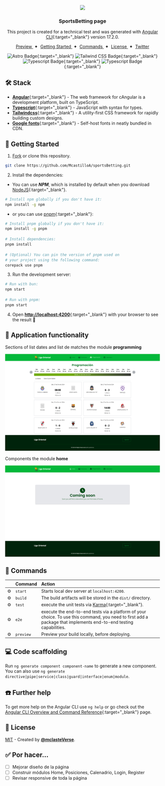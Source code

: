 <div align="center">
<img src="src/favicon.ico" height="50px" width="auto" /> 

### SportsBetting page
This project is created for a technical test and was generated with [Angular CLI](https://github.com/angular/angular-cli){:target="_blank"} version 17.2.0.
</div>

<div align="center">
    <a href="#" target="_blank">
        Preview
    </a>
    <span>&nbsp;✦&nbsp;</span>
    <a href="#-getting-started">
        Getting Started
    </a>
    <span>&nbsp;✦&nbsp;</span>
    <a href="#-commands">
        Commands
    </a>
    <span>&nbsp;✦&nbsp;</span>
    <a href="#-license">
        License
    </a>
    <span>&nbsp;✦&nbsp;</span>
    <a href="https://twitter.com/MiguelA66750525" target="_blank">
        Twitter
    </a>
</div>

<p></p>

<div align="center">

![Astro Badge](https://img.shields.io/badge/Angular-c3002f?logo=angular&logoColor=fff&style=flat){:target="_blank"}
![Tailwind CSS Badge](https://img.shields.io/badge/Tailwind%20CSS-06B6D4?logo=tailwindcss&logoColor=fff&style=flat){:target="_blank"}
![Typescript Badge](https://img.shields.io/badge/TypeScript-3178c6?logo=typescript&logoColor=fff&style=flat){:target="_blank"}
![Typescript Badge](https://img.shields.io/badge/Google_Fonts-ea4335?logo=google&logoColor=fff&style=flat){:target="_blank"}

</div>

<!-- > [!WARNING]
> This page is not official. The official page is [**premiosesland.com**](https://premiosesland.com/). -->

## 🛠️ Stack

- [**Angular**](https://angular.io/){:target="_blank"} - The web framework for cAngular is a development platform, built on TypeScript.
- [**Typescript**](https://www.typescriptlang.org/){:target="_blank"} - JavaScript with syntax for types.
- [**Tailwindcss**](https://tailwindcss.com/){:target="_blank"} - A utility-first CSS framework for rapidly building custom designs.
- [**Google fonts**](https://fonts.google.com/){:target="_blank"} - Self-host fonts in neatly bundled in CDN.

## 🚀 Getting Started

1. [Fork](https://github.com/McastilloA/sportsBetting/fork) or clone this repository.

```bash
git clone https://github.com/McastilloA/sportsBetting.git
```

2. Install the dependencies:

- You can use ***NPM***, which is installed by default when you download [NodeJS](https://nodejs.org/en){:target="_blank"}.


<!-- ```bash
# Install bun for MacOS, WSL & Linux:
curl -fsSL https://bun.sh/install | bash

# Install bun for Windows:
powershell -c "iwr bun.sh/install.ps1|iex"

# Install with bun:
bun install
``` -->


```bash
# Install npm globally if you don't have it:
npm install -g npm
```

- or you can use [pnpm](https://pnpm.io){:target="_blank"}:

```bash
# Install pnpm globally if you don't have it:
npm install -g pnpm

# Install dependencies:
pnpm install

# (Optional) You can pin the version of pnpm used on 
# your project using the following command:
corepack use pnpm
```

3. Run the development server:

```bash
# Run with bun:
npm start

# Run with pnpm:
pnpm start
```

4. Open [**http://localhost:4200**](http://localhost:4200/){:target="_blank"} with your browser to see the result 🚀

<!-- ### 🤝 Contributing
<a href="https://github.com/McastilloA/sportsBetting/graphs/contributors">
  <img src="https://contrib.rocks/image?repo=midudev/esland-web" />
</a> -->


## 🤩 Application functionality 

Sections of list dates and list de matches the module **programming** 

![Image programming](src/assets/resourses/programming.png)

Components the module **home** 


![Image home](src/assets/resourses/home.png)


## 🫡 Commands

|     | Command          | Action                                        |
| :-- | :--------------- | :-------------------------------------------- |
| ⚙️  | `start` | Starts local dev server at `localhost:4200`.  |
| ⚙️  | `build`          | The build artifacts will be stored in the `dist/` directory.               |
| ⚙️  | `test`           | execute the unit tests via [Karma](https://karma-runner.github.io){:target="_blank"}.      |
| ⚙️  | `e2e`            | execute the end-to-end tests via a platform of your choice. To use this command, you need to first add a package that implements end-to-end testing capabilities.                          |
| ⚙️  | `preview`        | Preview your build locally, before deploying. |


## 💻 Code scaffolding

Run `ng generate component component-name` to generate a new component. You can also use `ng generate directive|pipe|service|class|guard|interface|enum|module`.


## ☎️ Further help

To get more help on the Angular CLI use `ng help` or go check out the [Angular CLI Overview and Command Reference](https://angular.io/cli){:target="_blank"} page.



## 🔑 License

[MIT](#) - Created by [**@mclasteVerse**](https://github.com/McastilloA).

## ✅ Por hacer...

- [ ] Mejorar diseño de la página
- [ ] Construir módulos Home, Posiciones, Calenadrio, Login, Register
- [ ] Revisar responsive de toda la página
